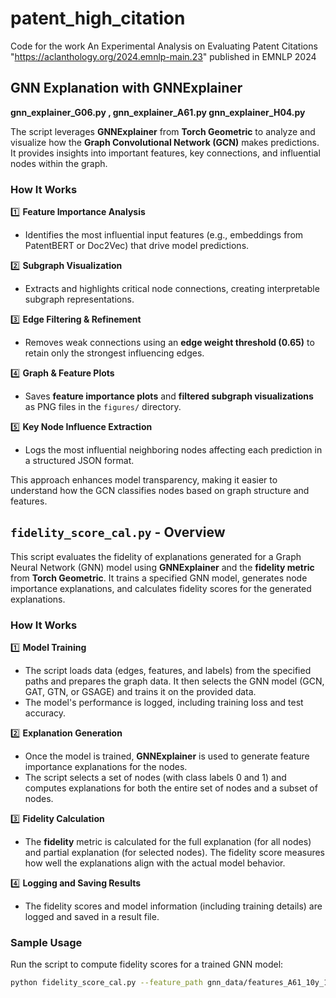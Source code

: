# patent_high_citation
Code for the work An Experimental Analysis on Evaluating Patent Citations  "https://aclanthology.org/2024.emnlp-main.23" published in EMNLP 2024



## GNN Explanation with GNNExplainer  

**gnn_explainer_G06.py , gnn_explainer_A61.py gnn_explainer_H04.py** 


The script leverages **GNNExplainer** from **Torch Geometric** to analyze and visualize how the **Graph Convolutional Network (GCN)** makes predictions. It provides insights into important features, key connections, and influential nodes within the graph.  

### **How It Works**  

1️⃣ **Feature Importance Analysis**  
   - Identifies the most influential input features (e.g., embeddings from PatentBERT or Doc2Vec) that drive model predictions.  

2️⃣ **Subgraph Visualization**  
   - Extracts and highlights critical node connections, creating interpretable subgraph representations.  

3️⃣ **Edge Filtering & Refinement**  
   - Removes weak connections using an **edge weight threshold (0.65)** to retain only the strongest influencing edges.  

4️⃣ **Graph & Feature Plots**  
   - Saves **feature importance plots** and **filtered subgraph visualizations** as PNG files in the `figures/` directory.  

5️⃣ **Key Node Influence Extraction**  
   - Logs the most influential neighboring nodes affecting each prediction in a structured JSON format.  

This approach enhances model transparency, making it easier to understand how the GCN classifies nodes based on graph structure and features.  

## **`fidelity_score_cal.py` - Overview**

This script evaluates the fidelity of explanations generated for a Graph Neural Network (GNN) model using **GNNExplainer** and the **fidelity metric** from **Torch Geometric**. It trains a specified GNN model, generates node importance explanations, and calculates fidelity scores for the generated explanations.

### **How It Works**

1️⃣ **Model Training**  
   - The script loads data (edges, features, and labels) from the specified paths and prepares the graph data. It then selects the GNN model (GCN, GAT, GTN, or GSAGE) and trains it on the provided data.  
   - The model's performance is logged, including training loss and test accuracy.  

2️⃣ **Explanation Generation**  
   - Once the model is trained, **GNNExplainer** is used to generate feature importance explanations for the nodes.  
   - The script selects a set of nodes (with class labels 0 and 1) and computes explanations for both the entire set of nodes and a subset of nodes.  

3️⃣ **Fidelity Calculation**  
   - The **fidelity** metric is calculated for the full explanation (for all nodes) and partial explanation (for selected nodes). The fidelity score measures how well the explanations align with the actual model behavior.  

4️⃣ **Logging and Saving Results**  
   - The fidelity scores and model information (including training details) are logged and saved in a result file.  


###  **Sample Usage**

Run the script to compute fidelity scores for a trained GNN model:

```bash
python fidelity_score_cal.py --feature_path gnn_data/features_A61_10y_10p_t0.68_d2v-v2.pt --edge_path gnn_data/features_A61_10y_10p_t0.68_d2v-v2.pt --label_path gnn_data/label_A61_5_10p.pt --result_path results/patentbert.txt
```





